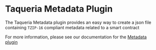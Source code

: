 # Taqueria Metadata Plugin

The Taqueria Metadata plugin provides an easy way to create a json file containing `TZIP-16` compliant metadata related to a smart contract

For more information, please see our documentation for the [Metadata plugin](https://taqueria.io/docs/plugins/plugin-metadata/)